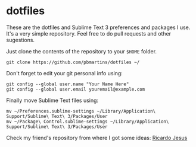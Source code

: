 # dotfiles
These are the dotfiles and Sublime Text 3 preferences and packages I use. It's a very simple repository. Feel free to do pull requests and other sugestions.

Just clone the contents of the repository to your ```$HOME``` folder.
```
git clone https://github.com/pbmartins/dotfiles ~/
```

Don't forget to edit your git personal info using:
```
git config --global user.name "Your Name Here"
git config --global user.email youremail@example.com
```

Finally move Sublime Text files using:
```
mv ~/Preferences.sublime-settings ~/Library/Application\ Support/Sublime\ Text\ 3/Packages/User
mv ~/Package\ Control.sublime-settings ~/Library/Application\ Support/Sublime\ Text\ 3/Packages/User
```

Check my friend's repository from where I got some ideas:
[Ricardo Jesus](https://github.com/RJ-Jesus/dotfiles)

